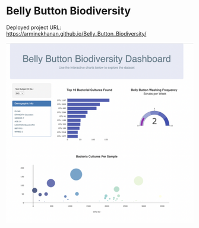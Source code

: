 # Belly Button Biodiversity

Deployed project URL: https://arminekhanan.github.io/Belly_Button_Biodiversity/

<img src="https://github.com/ArmineKhanan/BellyButtonBiodiversity/blob/main/Screen%20Shot%202022-11-25%20at%2011.35.08%20PM.png"/>
